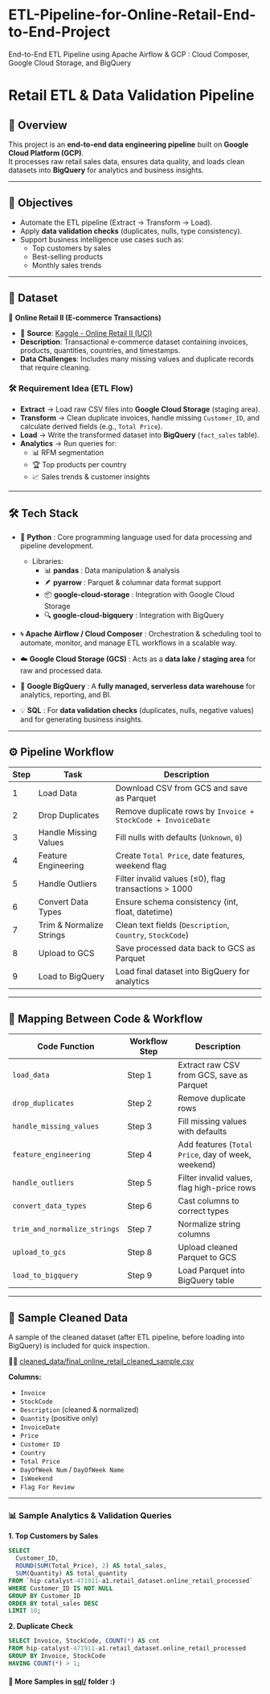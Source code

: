 # ETL-Pipeline-for-Online-Retail-End-to-End-Project  
End-to-End ETL Pipeline using Apache Airflow & GCP : Cloud Composer, Google Cloud Storage, and BigQuery  

# Retail ETL & Data Validation Pipeline  

## 📌 Overview  
This project is an **end-to-end data engineering pipeline** built on **Google Cloud Platform (GCP)**.  
It processes raw retail sales data, ensures data quality, and loads clean datasets into **BigQuery** for analytics and business insights.  

---

## 🎯 Objectives  
- Automate the ETL pipeline (Extract → Transform → Load).  
- Apply **data validation checks** (duplicates, nulls, type consistency).  
- Support business intelligence use cases such as:  
  - Top customers by sales  
  - Best-selling products  
  - Monthly sales trends  

---

## 📂 Dataset  

🔹 **Online Retail II (E-commerce Transactions)**  
- 📍 **Source**: [Kaggle - Online Retail II (UCI)](https://www.kaggle.com/datasets/mashlyn/online-retail-ii-uci)  
- **Description**: Transactional e-commerce dataset containing invoices, products, quantities, countries, and timestamps.  
- **Data Challenges**: Includes many missing values and duplicate records that require cleaning.  

### 🛠 Requirement Idea (ETL Flow)  
- **Extract** → Load raw CSV files into **Google Cloud Storage** (staging area).  
- **Transform** → Clean duplicate invoices, handle missing `Customer_ID`, and calculate derived fields (e.g., `Total Price`).  
- **Load** → Write the transformed dataset into **BigQuery** (`fact_sales` table).  
- **Analytics** → Run queries for:  
  - 📊 RFM segmentation  
  - 🏆 Top products per country  
  - 📈 Sales trends & customer insights  

---

## 🛠 Tech Stack  

- 🐍 **Python** : Core programming language used for data processing and pipeline development.  
  - Libraries:  
    - 📊 **pandas** : Data manipulation & analysis  
    - 🪶 **pyarrow** : Parquet & columnar data format support  
    - 📦 **google-cloud-storage** : Integration with Google Cloud Storage  
    - 🔍 **google-cloud-bigquery** : Integration with BigQuery  

- 🌀 **Apache Airflow / Cloud Composer** : Orchestration & scheduling tool to automate, monitor, and manage ETL workflows in a scalable way.  

- ☁️ **Google Cloud Storage (GCS)** : Acts as a **data lake / staging area** for raw and processed data.  

- 🔎 **Google BigQuery** : A **fully managed, serverless data warehouse** for analytics, reporting, and BI.  

- 💡 **SQL** : For **data validation checks** (duplicates, nulls, negative values) and for generating business insights.  

---

## ⚙️ Pipeline Workflow  

| Step | Task | Description |
|------|------|-------------|
| 1 | Load Data | Download CSV from GCS and save as Parquet |
| 2 | Drop Duplicates | Remove duplicate rows by `Invoice + StockCode + InvoiceDate` |
| 3 | Handle Missing Values | Fill nulls with defaults (`Unknown`, `0`) |
| 4 | Feature Engineering | Create `Total Price`, date features, weekend flag |
| 5 | Handle Outliers | Filter invalid values (≤0), flag transactions > 1000 |
| 6 | Convert Data Types | Ensure schema consistency (int, float, datetime) |
| 7 | Trim & Normalize Strings | Clean text fields (`Description`, `Country`, `StockCode`) |
| 8 | Upload to GCS | Save processed data back to GCS as Parquet |
| 9 | Load to BigQuery | Load final dataset into BigQuery for analytics |

---

## 🔎 Mapping Between Code & Workflow  

| Code Function | Workflow Step | Description |
|---------------|---------------|-------------|
| `load_data` | Step 1 | Extract raw CSV from GCS, save as Parquet |
| `drop_duplicates` | Step 2 | Remove duplicate rows |
| `handle_missing_values` | Step 3 | Fill missing values with defaults |
| `feature_engineering` | Step 4 | Add features (`Total Price`, day of week, weekend) |
| `handle_outliers` | Step 5 | Filter invalid values, flag high-price rows |
| `convert_data_types` | Step 6 | Cast columns to correct types |
| `trim_and_normalize_strings` | Step 7 | Normalize string columns |
| `upload_to_gcs` | Step 8 | Upload cleaned Parquet to GCS |
| `load_to_bigquery` | Step 9 | Load Parquet into BigQuery table |

---

## 📂 Sample Cleaned Data  

A sample of the cleaned dataset (after ETL pipeline, before loading into BigQuery) is included for quick inspection.  

🧤✨ [cleaned_data/final_online_retail_cleaned_sample.csv](./cleaned_data/final_online_retail_cleaned_sample.csv)  

**Columns:**  
- `Invoice`  
- `StockCode`  
- `Description` (cleaned & normalized)  
- `Quantity` (positive only)  
- `InvoiceDate`  
- `Price`  
- `Customer ID`  
- `Country`  
- `Total Price`  
- `DayOfWeek Num` / `DayOfWeek Name`  
- `IsWeekend`  
- `Flag For Review`  

---

### 📊 Sample Analytics & Validation Queries 
**1. Top Customers by Sales**

```sql
SELECT
  Customer_ID,
  ROUND(SUM(Total_Price), 2) AS total_sales,
  SUM(Quantity) AS total_quantity
FROM `hip-catalyst-471911-a1.retail_dataset.online_retail_processed`
WHERE Customer_ID IS NOT NULL
GROUP BY Customer_ID
ORDER BY total_sales DESC
LIMIT 10;
```
**2. Duplicate Check**

```sql
SELECT Invoice, StockCode, COUNT(*) AS cnt
FROM hip-catalyst-471911-a1.retail_dataset.online_retail_processed
GROUP BY Invoice, StockCode
HAVING COUNT(*) > 1;
```

#### 📂 More Samples in [sql/](./sql) folder :)
